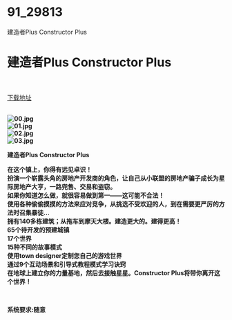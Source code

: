 # 91_29813
建造者Plus Constructor Plus
# 建造者Plus Constructor Plus
 <br/></br>
[下载地址](https://www.switch520.cc/article/29813 "下载地址")
<br/></br>

<p><strong><img title="00.jpg" src="https://www.switch520.cc/muke_img/2022_04_17_181d340520785.jpg" alt="00.jpg"></strong><br>
<strong><img title="01.jpg" src="https://www.switch520.cc/muke_img/2022_04_17_a4a3ad05419bf.jpg" alt="01.jpg"></strong><br>
<strong><img title="02.jpg" src="https://www.switch520.cc/muke_img/2022_04_17_f08f6c75a7eb3.jpg" alt="02.jpg"></strong><br>
<strong><img title="03.jpg" src="https://www.switch520.cc/muke_img/2022_04_17_e464b0a4fd862.jpg" alt="03.jpg">&nbsp;</strong></p>
<p><strong>建造者Plus Constructor Plus</strong></p>
<p><strong>在这个镇上，你得有远见卓识！</strong><br>
<strong>扮演一个崭露头角的房地产开发商的角色，让自己从小联盟的房地产骗子成长为星际房地产大亨，一路兜售、交易和盗窃。</strong><br>
<strong>如果你知道怎么做，就很容易做到第一——这可能不合法！</strong><br>
<strong>使用各种偷偷摸摸的方法来应对竞争，从挑选不受欢迎的人，到在需要更严厉的方法时召集暴徒…</strong><br>
<strong>拥有140多栋建筑；从拖车到摩天大楼。建造更大的。建得更高！</strong><br>
<strong>65个待开发的预建城镇</strong><br>
<strong>17个世界</strong><br>
<strong>15种不同的故事模式</strong><br>
<strong>使用town designer定制您自己的游戏世界</strong><br>
<strong>通过9个互动场景和引导式教程模式学习诀窍</strong><br>
<strong>在地球上建立你的力量基地，然后去接触星星。Constructor Plus将带你离开这个世界！</strong></p>
<p>&nbsp;</p>
<p><strong>系统要求:随意</strong></p>



